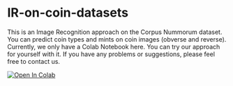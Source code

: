 # IR-on-coin-datasets
This is an Image Recognition approach on the Corpus Nummorum dataset. You can predict coin types and mints on coin images (obverse and reverse).
Currently, we only have a Colab Notebook here. You can try our approach for yourself with it. If you have any problems or suggestions, please feel free to contact us.


[![Open In Colab](https://colab.research.google.com/assets/colab-badge.svg)](https://colab.research.google.com/github/Frankfurt-BigDataLab/IR-on-coin-datasets/blob/main/Colab/IR-for_types-and-mints.ipynb)

